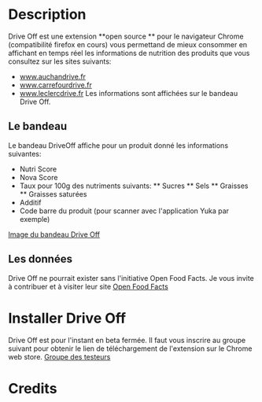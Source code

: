 ﻿# Description

Drive Off est une extension **open source ** pour le navigateur Chrome (compatibilité firefox en cours) vous permettand de mieux consommer en affichant 
en temps réel les informations de nutrition des produits que vous consultez sur les sites suivants:
* www.auchandrive.fr
* www.carrefourdrive.fr
* www.leclercdrive.fr
Les informations sont affichées sur le bandeau Drive Off.

## Le bandeau

Le bandeau DriveOff affiche pour un produit donné les informations suivantes:
* Nutri Score
* Nova Score
* Taux pour 100g des nutriments suivants:
** Sucres
** Sels
** Graisses
** Graisses saturées
* Additif
* Code barre du produit (pour scanner avec l'application Yuka par exemple)

[Image du bandeau Drive Off](/img/bandeau.png)

## Les donn&eacute;es

Drive Off ne pourrait exister sans l'initiative Open Food Facts. Je vous invite à contribuer et à visiter leur site [Open Food Facts](http://www.openfoodfacts.org) 

# Installer Drive Off

Drive Off est pour l'instant en beta fermée. Il faut vous inscrire au groupe suivant pour obtenir le lien de téléchargement de l'extension sur le Chrome web store. [Groupe des testeurs](https://groups.google.com/forum/#!forum/driveoff_extension)

# Credits
